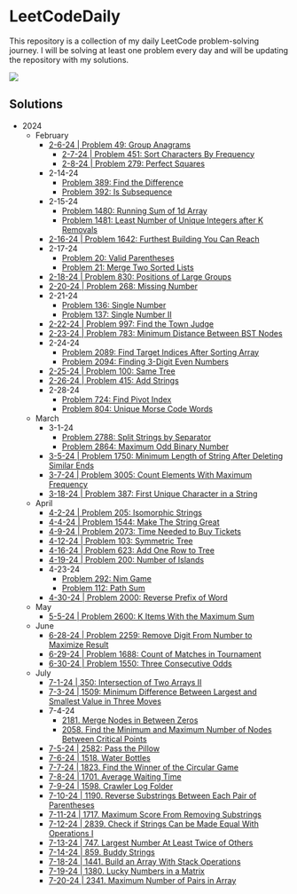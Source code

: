 # LeetCodeDaily

This repository is a collection of my daily LeetCode problem-solving journey. I will be solving at least one problem
every day and will be updating the repository with my solutions.

[![](https://badges.peiyuan.ch/leetcode/aderoian/ranking?logo=leetcode&label=aderoian&style=for-the-badge&color=green)](https://leetcode.com/aderoian)

## Solutions

- 2024
    - February
        - [2-6-24 | Problem 49: Group Anagrams](/2024/february/2-6-24)
            - [2-7-24 | Problem 451: Sort Characters By Frequency](/2024/february/2-7-24)
            - [2-8-24 | Problem 279: Perfect Squares](/2024/february/2-8-24)
        - 2-14-24
            - [Problem 389: Find the Difference](/2024/february/2-14-24)
            - [Problem 392: Is Subsequence](/2024/february/2-14-24)
        - 2-15-24
            - [Problem 1480: Running Sum of 1d Array](/2024/february/2-15-24)
            - [Problem 1481: Least Number of Unique Integers after K Removals](/2024/february/2-15-24)
        - [2-16-24 | Problem 1642: Furthest Building You Can Reach](/2024/february/2-16-24)
        - 2-17-24
            - [Problem 20: Valid Parentheses](/2024/february/2-17-24)
            - [Problem 21: Merge Two Sorted Lists](/2024/february/2-17-24)
        - [2-18-24 | Problem 830: Positions of Large Groups](/2024/february/2-18-24)
        - [2-20-24 | Problem 268: Missing Number](/2024/february/2-20-24)
        - 2-21-24
            - [Problem 136: Single Number](/2024/february/2-21-24)
            - [Problem 137: Single Number II](/2024/february/2-21-24)
        - [2-22-24 | Problem 997: Find the Town Judge](/2024/february/2-22-24)
        - [2-23-24 | Problem 783: Minimum Distance Between BST Nodes](/2024/february/2-23-24)
        - 2-24-24
            - [Problem 2089: Find Target Indices After Sorting Array](/2024/february/2-24-24)
            - [Problem 2094: Finding 3-Digit Even Numbers](/2024/february/2-24-24)
        - [2-25-24 | Problem 100: Same Tree](/2024/february/2-25-24)
        - [2-26-24 | Problem 415: Add Strings](/2024/february/2-26-24)
        - 2-28-24
            - [Problem 724: Find Pivot Index](/2024/february/2-28-24)
            - [Problem 804: Unique Morse Code Words](/2024/february/2-28-24)
    - March
        - 3-1-24
            - [Problem 2788: Split Strings by Separator](/2024/march/3-1-24)
            - [Problem 2864: Maximum Odd Binary Number](/2024/march/3-1-24)
      - [3-5-24 | Problem 1750: Minimum Length of String After Deleting Similar Ends](/2024/march/3-5-24)
      - [3-7-24 | Problem 3005: Count Elements With Maximum Frequency](/2024/march/3-7-24)
      - [3-18-24 | Problem 387: First Unique Character in a String](/2024/march/3-18-24)
  - April
      - [4-2-24 | Problem 205: Isomorphic Strings](https://leetcode.com/problems/isomorphic-strings/description/)
    - [4-4-24 | Problem 1544: Make The String Great](https://leetcode.com/problems/make-the-string-great/submissions/1224056854/)
    - [4-9-24 | Problem 2073: Time Needed to Buy Tickets](https://leetcode.com/problems/time-needed-to-buy-tickets/description/)
    - [4-12-24 | Problem 103: Symmetric Tree](https://leetcode.com/problems/symmetric-tree/submissions/1230415331/)
    - [4-16-24 | Problem 623: Add One Row to Tree](https://leetcode.com/problems/add-one-row-to-tree/description/)
    - [4-19-24 | Problem 200: Number of Islands](https://leetcode.com/problems/number-of-islands/description/)
    - 4-23-24
        - [Problem 292: Nim Game](https://leetcode.com/problems/nim-game/)
        - [Problem 112: Path Sum](https://leetcode.com/problems/path-sum/description/)
    - [4-30-24 | Problem 2000: Reverse Prefix of Word](https://leetcode.com/problems/reverse-prefix-of-word/description/)
  - May
      - [5-5-24 | Problem 2600: K Items With the Maximum Sum](https://leetcode.com/problems/k-items-with-the-maximum-sum/description/)
  - June
      - [6-28-24 | Problem 2259: Remove Digit From Number to Maximize Result](https://leetcode.com/problems/remove-digit-from-number-to-maximize-result/description/)
    - [6-29-24 | Problem 1688: Count of Matches in Tournament](https://leetcode.com/problems/count-of-matches-in-tournament/description/)
    - [6-30-24 | Problem 1550: Three Consecutive Odds](https://leetcode.com/problems/three-consecutive-odds/description/)
  - July
      - [7-1-24 | 350: Intersection of Two Arrays II](https://leetcode.com/problems/intersection-of-two-arrays-ii/description/)
    - [7-3-24 | 1509: Minimum Difference Between Largest and Smallest Value in Three Moves](https://leetcode.com/problems/minimum-difference-between-largest-and-smallest-value-in-three-moves/description/)
    - 7-4-24
        - [2181. Merge Nodes in Between Zeros](https://leetcode.com/problems/merge-nodes-in-between-zeros/description/)
        - [2058. Find the Minimum and Maximum Number of Nodes Between Critical Points](https://leetcode.com/problems/find-the-minimum-and-maximum-number-of-nodes-between-critical-points/description/?envType=daily-question&envId=2024-07-05)
    - [7-5-24 | 2582: Pass the Pillow](https://leetcode.com/problems/pass-the-pillow/description/)
    - [7-6-24 | 1518. Water Bottles](https://leetcode.com/problems/water-bottles/description/)
    - [7-7-24 | 1823. Find the Winner of the Circular Game](https://leetcode.com/problems/find-the-winner-of-the-circular-game/description/)
    - [7-8-24 | 1701. Average Waiting Time](https://leetcode.com/problems/average-waiting-time/description/)
    - [7-9-24 | 1598. Crawler Log Folder](https://leetcode.com/problems/crawler-log-folder/description/)
    - [7-10-24 | 1190. Reverse Substrings Between Each Pair of Parentheses](https://leetcode.com/problems/reverse-substrings-between-each-pair-of-parentheses/description/)
    - [7-11-24 | 1717. Maximum Score From Removing Substrings](https://leetcode.com/problems/maximum-score-from-removing-substrings/description/)
    - [7-12-24 | 2839. Check if Strings Can be Made Equal With Operations I](https://leetcode.com/problems/check-if-strings-can-be-made-equal-with-operations-i/description/)
    - [7-13-24 | 747. Largest Number At Least Twice of Others](https://leetcode.com/problems/largest-number-at-least-twice-of-others/description/)
    - [7-14-24 | 859. Buddy Strings](https://leetcode.com/problems/buddy-strings/description/)
    - [7-18-24 | 1441. Build an Array With Stack Operations](https://leetcode.com/problems/build-an-array-with-stack-operations/description/)
    - [7-19-24 | 1380. Lucky Numbers in a Matrix](https://leetcode.com/problems/lucky-numbers-in-a-matrix/description/)
    - [7-20-24 | 2341. Maximum Number of Pairs in Array](https://leetcode.com/problems/maximum-number-of-pairs-in-array/description/)